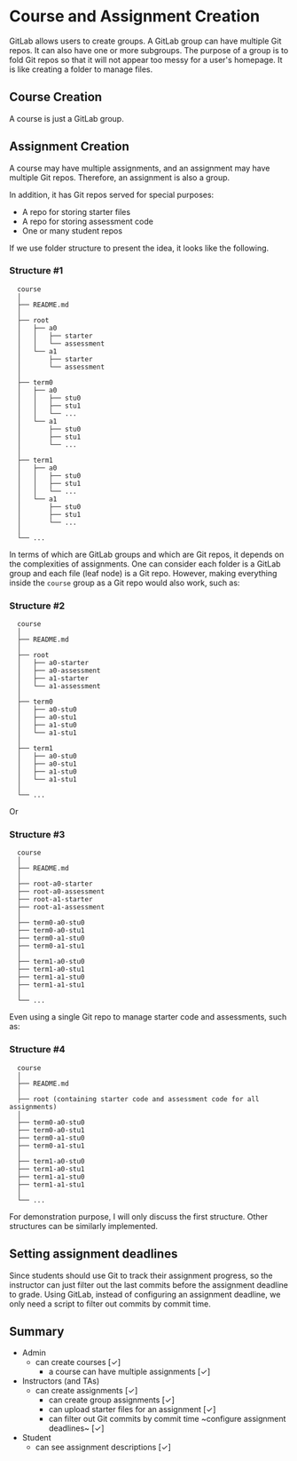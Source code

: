 # Course and Assignment Creation

GitLab allows users to create groups. A GitLab group can have multiple Git
repos. It can also have one or more subgroups. The purpose of a group is to fold
Git repos so that it will not appear too messy for a user's homepage. It is like
creating a folder to manage files.

## Course Creation

A course is just a GitLab group.

## Assignment Creation

A course may have multiple assignments, and an assignment may have multiple Git
repos. Therefore, an assignment is also a group.

In addition, it has Git repos served for special purposes:

- A repo for storing starter files
- A repo for storing assessment code
- One or many student repos

If we use folder structure to present the idea, it looks like the following.

### Structure #1

```
  course
  │
  ├── README.md
  │
  ├── root
  │   ├── a0
  │   │   ├── starter
  │   │   └── assessment
  │   └── a1
  │       ├── starter
  │       └── assessment
  │
  ├── term0
  │   ├── a0
  │   │   ├── stu0
  │   │   ├── stu1
  │   │   └── ...
  │   └── a1
  │       ├── stu0
  │       ├── stu1
  │       └── ...
  │
  ├── term1
  │   ├── a0
  │   │   ├── stu0
  │   │   ├── stu1
  │   │   └── ...
  │   └── a1
  │       ├── stu0
  │       ├── stu1
  │       └── ...
  │
  └── ...
```

In terms of which are GitLab groups and which are Git repos, it depends on the
complexities of assignments. One can consider each folder is a GitLab group and
each file (leaf node) is a Git repo. However, making everything inside the
`course` group as a Git repo would also work, such as:

### Structure #2

```
  course
  │
  ├── README.md
  │
  ├── root
  │   ├── a0-starter
  │   ├── a0-assessment
  │   ├── a1-starter
  │   └── a1-assessment
  │
  ├── term0
  │   ├── a0-stu0
  │   ├── a0-stu1
  │   ├── a1-stu0
  │   └── a1-stu1
  │
  ├── term1
  │   ├── a0-stu0
  │   ├── a0-stu1
  │   ├── a1-stu0
  │   └── a1-stu1
  │
  └── ...
```

Or

### Structure #3

```
  course
  │
  ├── README.md
  │
  ├── root-a0-starter
  ├── root-a0-assessment
  ├── root-a1-starter
  ├── root-a1-assessment
  │
  ├── term0-a0-stu0
  ├── term0-a0-stu1
  ├── term0-a1-stu0
  ├── term0-a1-stu1
  │
  ├── term1-a0-stu0
  ├── term1-a0-stu1
  ├── term1-a1-stu0
  ├── term1-a1-stu1
  │
  └── ...
```

Even using a single Git repo to manage starter code and assessments, such as:

### Structure #4

```
  course
  │
  ├── README.md
  │
  ├── root (containing starter code and assessment code for all assignments)
  │
  ├── term0-a0-stu0
  ├── term0-a0-stu1
  ├── term0-a1-stu0
  ├── term0-a1-stu1
  │
  ├── term1-a0-stu0
  ├── term1-a0-stu1
  ├── term1-a1-stu0
  ├── term1-a1-stu1
  │
  └── ...
```

For demonstration purpose, I will only discuss the first structure. Other
structures can be similarly implemented.

## Setting assignment deadlines

Since students should use Git to track their assignment progress, so the
instructor can just filter out the last commits before the assignment deadline
to grade. Using GitLab, instead of configuring an assignment deadline, we only
need a script to filter out commits by commit time.

## Summary

- Admin
  - can create courses [&check;]
    - a course can have multiple assignments [&check;]
- Instructors (and TAs)
  - can create assignments [&check;]
    - can create group assignments [&check;]
    - can upload starter files for an assignment [&check;]
    - can filter out Git commits by commit time ~configure assignment deadlines~ [&check;]
- Student
  - can see assignment descriptions [&check;]
